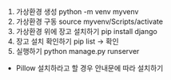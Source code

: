 1. 가상환경 생성
python -m venv myvenv
2. 가상환경 구동
source myvenv/Scripts/activate
3. 가상환경 위에 장고 설치하기
pip install django
4. 장고 설치 확인하기
pip list -> 확인
5. 실행하기
python manage.py runserver
* Pillow 설치하라고 할 경우 안내문에 따라 설치하기